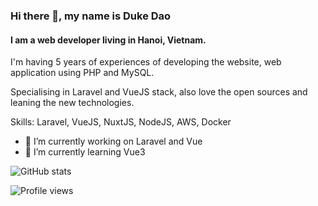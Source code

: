 ### Hi there 👋, my name is Duke Dao
#### I am a web developer living in Hanoi, Vietnam.
I'm having 5 years of experiences of developing the website, web application using PHP and MySQL. 

Specialising in Laravel and VueJS stack, also love the open sources and leaning the new technologies.

Skills: Laravel, VueJS, NuxtJS, NodeJS, AWS, Docker

- 🔭 I’m currently working on Laravel and Vue 
- 🌱 I’m currently learning Vue3 

![GitHub stats](https://github-readme-stats.vercel.app/api?username=dhduc&show_icons=true)  

![Profile views](https://gpvc.arturio.dev/dhduc)  
